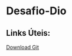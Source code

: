 <!---
# Desafio-Dio
Desafio Dio - A Calculadora
--->
# Desafio-Dio

## Links Úteis:

[Download Git](https://git-scm.com/downloads)
<!---
[]()
--->
